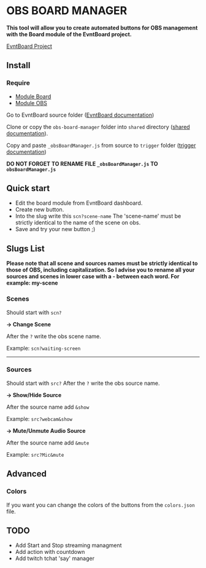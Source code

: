 # OBS BOARD MANAGER

**This tool will allow you to create automated buttons for OBS management with the Board module of the EvntBoard project.**

[EvntBoard Project](https://github.com/EvntBoard)

## Install

### Require

- [Module Board](https://github.com/EvntBoard/module-board)
- [Module OBS](https://github.com/EvntBoard/module-obs)

Go to EvntBoard source folder ([EvntBoard documentation](https://www.evntboard.io/docs/))

Clone or copy the `obs-board-manager` folder into `shared` directory ([shared documentation](https://www.evntboard.io/docs/getting-started/advanced/shared)).

Copy and paste `_obsBoardManager.js` from source to `trigger` folder ([trigger documentation](https://www.evntboard.io/docs/getting-started/advanced/trigger))

**DO NOT FORGET TO RENAME FILE `_obsBoardManager.js` TO `obsBoardManager.js`**

## Quick start

- Edit the board module from EvntBoard dashboard.
- Create new button.
- Into the slug write this `scn?scene-name` The 'scene-name' must be strictly identical to the name of the scene on obs.
- Save and try your new button ;)

## Slugs List

**Please note that all scene and sources names must be strictly identical to those of OBS, including capitalization. So I advise you to rename all your sources and scenes in lower case with a - between each word. For example: my-scene**

### Scenes

Should start with `scn?`

**-> Change Scene**

After the `?` write the obs scene name.

Example:
`scn?waiting-screen`

---

### Sources

Should start with `src?`
After the `?` write the obs source name.

**-> Show/Hide Source**

After the source name add `&show`

Example:
`src?webcam&show`

**-> Mute/Unmute Audio Source**

After the source name add `&mute`

Example:
`src?Mic&mute`

## Advanced

### Colors

If you want you can change the colors of the buttons from the `colors.json` file.

## TODO

- Add Start and Stop streaming managment
- Add action with countdown
- Add twitch tchat 'say' manager
